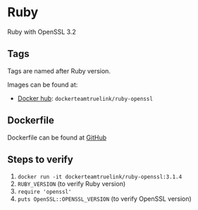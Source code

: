 # Ruby

Ruby with OpenSSL 3.2

## Tags

Tags are named after Ruby version.

Images can be found at:

* [Docker hub](https://hub.docker.com/r/dockerteamtruelink/ruby-openssl): `dockerteamtruelink/ruby-openssl`  

## Dockerfile

Dockerfile can be found at [GitHub](https://github.com/TrueLinkFinancial/docker-ruby-openssl)

## Steps to verify

1. `docker run -it dockerteamtruelink/ruby-openssl:3.1.4`
2. `RUBY_VERSION` (to verify Ruby version)
3. `require 'openssl'`
4. `puts OpenSSL::OPENSSL_VERSION` (to verify OpenSSL version)
